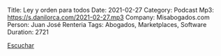 Title: Ley y orden para todos
Date: 2021-02-27
Category: Podcast
Mp3: https://s.danilorca.com/2021-02-27.mp3
Company: Misabogados.com
Person: Juan José Renteria
Tags: Abogados, Marketplaces, Software
Duration: 2721

<a href="https://s.danilorca.com/2021-02-27.mp3" type="audio/mpeg">
Escuchar
</a>

